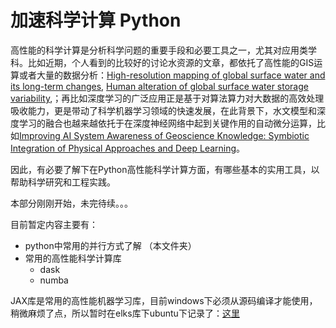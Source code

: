 # 加速科学计算 Python

高性能的科学计算是分析科学问题的重要手段和必要工具之一，尤其对应用类学科。比如近期，个人看到的比较好的讨论水资源的文章，都依托了高性能的GIS运算或者大量的数据分析：[High-resolution mapping of global surface water and its long-term changes](https://www.nature.com/articles/nature20584), [Human alteration of global surface water storage variability](https://www.nature.com/articles/s41586-021-03262-3),；再比如深度学习的广泛应用正是基于对算法算力对大数据的高效处理吸收能力，更是带动了科学机器学习领域的快速发展，在此背景下，水文模型和深度学习的融合也越来越依托于在深度神经网络中起到关键作用的自动微分运算，比如[Improving AI System Awareness of Geoscience Knowledge: Symbiotic Integration of Physical Approaches and Deep Learning](https://doi.org/10.1029/2020GL088229)。

因此，有必要了解下在Python高性能科学计算方面，有哪些基本的实用工具，以帮助科学研究和工程实践。

本部分刚刚开始，未完待续。。。

目前暂定内容主要有：

- python中常用的并行方式了解 （本文件夹）
- 常用的高性能科学计算库
    - dask
    - numba

JAX库是常用的高性能机器学习库，目前windows下必须从源码编译才能使用，稍微麻烦了点，所以暂时在elks库下ubuntu下记录了：[这里](https://github.com/OuyangWenyu/elks/tree/master/technology-basics/technology-basics/jax)

